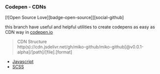### Codepen - CDNs

<!--
Hi there 👋,
if you like my `README.md`, don't worry, use them 🤗
i mean you can copy/paste them 😉
because i love ❤️ opensource, did you like it?
-->
[![Open Source Love][badge-open-source]][social-github]

this branch have useful and helpful utilities to create codepens as easy as CDN way in [codepen.io](https://codepen.io/miko-github 'codepen.io')

> CDN Structure\
> http(s)://cdn.jsdelivr\.net/gh/miko-github/miko-github[@v0.0.1-alpha]/[path]/[file].[format]

- [Javascript](https://cdn.jsdelivr.net/gh/miko-github/miko-github@v0.0.1-alpha/codepen.js)
- [SCSS](https://cdn.jsdelivr.net/gh/miko-github/miko-github@v0.0.1-alpha/codepen.scss)
